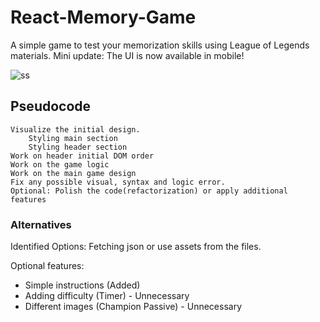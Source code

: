 # React-Memory-Game
A simple game to test your memorization skills using League of Legends materials.
Mini update: The UI is now available in mobile!

![ss](https://user-images.githubusercontent.com/73290979/108662853-3999cb80-749d-11eb-8578-6c059ae903ec.png)
## Pseudocode
    Visualize the initial design.
        Styling main section
        Styling header section
    Work on header initial DOM order
    Work on the game logic
    Work on the main game design
    Fix any possible visual, syntax and logic error.
    Optional: Polish the code(refactorization) or apply additional features

### Alternatives
Identified Options: Fetching json or use assets from the files.

Optional features:
* Simple instructions (Added)
* Adding difficulty (Timer) - Unnecessary
* Different images (Champion Passive) - Unnecessary



